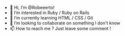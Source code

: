 - 👋 Hi, I’m @Robeeerto!
- 👀 I’m interested in Ruby / Ruby on Rails
- 🌱 I’m currently learning HTML / CSS / Git
- 💞️ I’m looking to collaborate on something I don't know
- 📫 How to reach me ? Just leave some comment !

<!---
Robeeerto/Robeeerto is a ✨ special ✨ repository because its `README.md` (this file) appears on your GitHub profile.
You can click the Preview link to take a look at your changes.
--->
